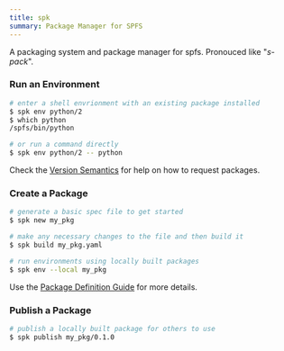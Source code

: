 ```yaml
---
title: spk
summary: Package Manager for SPFS
---
```


A packaging system and package manager for spfs. Pronouced like "_s-pack_".

### Run an Environment

```bash
# enter a shell envrionment with an existing package installed
$ spk env python/2
$ which python
/spfs/bin/python

# or run a command directly
$ spk env python/2 -- python
```

Check the [Version Semantics](versioning) for help on how to request packages.

### Create a Package

```bash
# generate a basic spec file to get started
$ spk new my_pkg

# make any necessary changes to the file and then build it
$ spk build my_pkg.yaml

# run environments using locally built packages
$ spk env --local my_pkg
```

Use the [Package Definition Guide](spec) for more details.

### Publish a Package

```bash
# publish a locally built package for others to use
$ spk publish my_pkg/0.1.0
```
